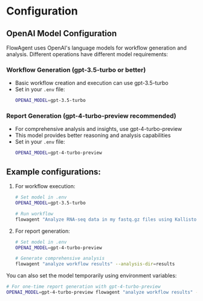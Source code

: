 # Configuration

## OpenAI Model Configuration

FlowAgent uses OpenAI's language models for workflow generation and analysis. Different operations have different model requirements:

### Workflow Generation (gpt-3.5-turbo or better)
- Basic workflow creation and execution can use gpt-3.5-turbo
- Set in your `.env` file:
  ```bash
  OPENAI_MODEL=gpt-3.5-turbo
  ```

### Report Generation (gpt-4-turbo-preview recommended)
- For comprehensive analysis and insights, use gpt-4-turbo-preview
- This model provides better reasoning and analysis capabilities
- Set in your `.env` file:
  ```bash
  OPENAI_MODEL=gpt-4-turbo-preview
  ```

## Example configurations:

1. For workflow execution:
   ```bash
   # Set model in .env
   OPENAI_MODEL=gpt-3.5-turbo

   # Run workflow
   flowagent "Analyze RNA-seq data in my fastq.gz files using Kallisto..."
   ```

2. For report generation:
   ```bash
   # Set model in .env
   OPENAI_MODEL=gpt-4-turbo-preview

   # Generate comprehensive analysis
   flowagent "analyze workflow results" --analysis-dir=results
   ```

You can also set the model temporarily using environment variables:
```bash
# For one-time report generation with gpt-4-turbo-preview
OPENAI_MODEL=gpt-4-turbo-preview flowagent "analyze workflow results" --analysis-dir=results
```
